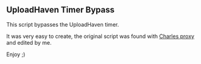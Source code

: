 ## UploadHaven Timer Bypass
This script bypasses the UploadHaven timer.
<p>It was very easy to create, the original script was found with <a href="https://www.charlesproxy.com/">Charles proxy</a> and edited by me.</p>

Enjoy ;)
